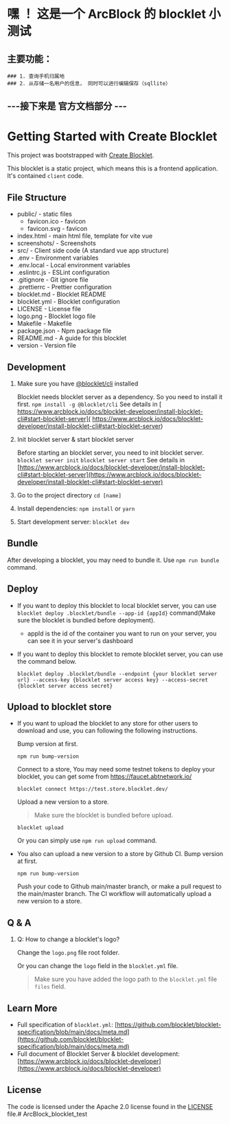 #  嘿 ！ 这是一个 ArcBlock 的 blocklet 小测试

## 主要功能：
    ### 1. 查询手机归属地  
    ### 2. 从存储一名用户的信息， 同时可以进行编辑保存（sqllite）
## ---接下来是 官方文档部分 ---    

# Getting Started with Create Blocklet

This project was bootstrapped with [Create Blocklet](https://github.com/blocklet/create-blocklet).

This blocklet is a static project, which means this is a frontend application. It's contained `client` code.

## File Structure

- public/ - static files
  - favicon.ico - favicon
  - favicon.svg - favicon
- index.html - main html file, template for vite vue
- screenshots/ - Screenshots
- src/ - Client side code (A standard vue app structure)
- .env - Environment variables
- .env.local - Local environment variables
- .eslintrc.js - ESLint configuration
- .gitignore - Git ignore file
- .prettierrc - Prettier configuration
- blocklet.md - Blocklet README
- blocklet.yml - Blocklet configuration
- LICENSE - License file
- logo.png - Blocklet logo file
- Makefile - Makefile
- package.json - Npm package file
- README.md - A guide for this blocklet
- version - Version file

## Development

1. Make sure you have [@blocklet/cli](https://www.npmjs.com/package/@blocklet/cli) installed

   Blocklet needs blocklet server as a dependency. So you need to install it first.
   `npm install -g @blocklet/cli`
   See details in [ https://www.arcblock.io/docs/blocklet-developer/install-blocklet-cli#start-blocklet-server]( https://www.arcblock.io/docs/blocklet-developer/install-blocklet-cli#start-blocklet-server)

2. Init blocklet server & start blocklet server

   Before starting an blocklet server, you need to init blocklet server.
   `blocklet server init`
   `blocklet server start`
   See details in [https://www.arcblock.io/docs/blocklet-developer/install-blocklet-cli#start-blocklet-server](https://www.arcblock.io/docs/blocklet-developer/install-blocklet-cli#start-blocklet-server)
   
3. Go to the project directory `cd [name]`
4. Install dependencies: `npm install` or `yarn`
5. Start development server: `blocklet dev`

## Bundle

After developing a blocklet, you may need to bundle it. Use `npm run bundle` command.

## Deploy

- If you want to deploy this blocklet to local blocklet server, you can use `blocklet deploy .blocklet/bundle --app-id {appId}` command(Make sure the blocklet is bundled before deployment).
  - appId is the id of the container you want to run on your server, you can see it in your server's dashboard
- If you want to deploy this blocklet to remote blocklet server, you can use the command below.

  ```shell
  blocklet deploy .blocklet/bundle --endpoint {your blocklet server url} --access-key {blocklet server access key} --access-secret {blocklet server access secret}
  ```

## Upload to blocklet store

- If you want to upload the blocklet to any store for other users to download and use, you can following the following instructions.

  Bump version at first.

  ```shell
  npm run bump-version
  ```

  Connect to a store, You may need some testnet tokens to deploy your blocklet, you can get some from https://faucet.abtnetwork.io/

  ```shell
  blocklet connect https://test.store.blocklet.dev/
  ```

  Upload a new version to a store.

  > Make sure the blocklet is bundled before upload.

  ```shell
  blocklet upload
  ```

  Or you can simply use `npm run upload` command.

- You also can upload a new version to a store by Github CI.
  Bump version at first.

  ```shell
  npm run bump-version
  ```

  Push your code to Github main/master branch, or make a pull request to the main/master branch.
  The CI workflow will automatically upload a new version to a store.

## Q & A

1. Q: How to change a blocklet's logo?

   Change the `logo.png` file root folder.

   Or you can change the `logo` field in the `blocklet.yml` file.

   > Make sure you have added the logo path to the `blocklet.yml` file `files` field.

## Learn More

- Full specification of `blocklet.yml`: [https://github.com/blocklet/blocklet-specification/blob/main/docs/meta.md](https://github.com/blocklet/blocklet-specification/blob/main/docs/meta.md)
- Full document of Blocklet Server & blocklet development: [https://www.arcblock.io/docs/blocklet-developer](https://www.arcblock.io/docs/blocklet-developer)

## License

The code is licensed under the Apache 2.0 license found in the
[LICENSE](LICENSE) file.# ArcBlock_blocklet_test
